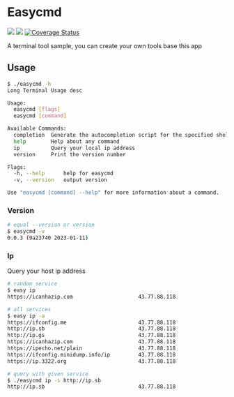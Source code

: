 # Easycmd 
<a href="https://opensource.org/licenses/MIT"><img src="https://img.shields.io/badge/license-MIT-_red.svg"></a>
<a href="https://github.com/sincerefly/easycmd/issues"><img src="https://img.shields.io/badge/contributions-welcome-brightgreen.svg?style=flat"></a>
<a href='https://coveralls.io/github/sincerefly/easycmd?branch=main'><img src='https://coveralls.io/repos/github/sincerefly/easycmd/badge.svg?branch=main' alt='Coverage Status' /></a>

A terminal tool sample, you can create your own tools base this app

## Usage

```bash
$ ./easycmd -h   
Long Terminal Usage desc

Usage:
  easycmd [flags]
  easycmd [command]

Available Commands:
  completion  Generate the autocompletion script for the specified shell
  help        Help about any command
  ip          Query your local ip address
  version     Print the version number

Flags:
  -h, --help      help for easycmd
  -v, --version   output version

Use "easycmd [command] --help" for more information about a command.
```

### Version

```bash
# equal --version or version
$ easycmd -v 
0.0.3 (9a23740 2023-01-11)
```

### Ip

Query your host ip address

```bash
# random service
$ easy ip
https://icanhazip.com                     43.77.88.118
```

```bash
# all services
$ easy ip -a
https://ifconfig.me                       43.77.88.118
http://ip.sb                              43.77.88.118
http://ip.gs                              43.77.88.118
https://icanhazip.com                     43.77.88.118
https://ipecho.net/plain                  43.77.88.118
https://ifconfig.minidump.info/ip         43.77.88.118
https://ip.3322.org                       43.77.88.118
```

```bash
# query with given service
$ ./easycmd ip -s http://ip.sb
http://ip.sb                              43.77.88.118
```


